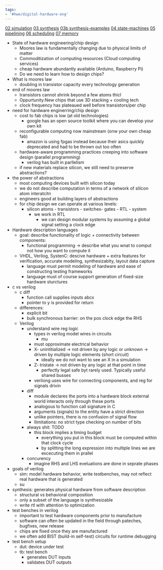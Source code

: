 ```yaml
---
tags:
- '#hwe/digital-hardware-eng'
---
```


[02 simulation](simulation.md)
[03 synthesis](synthesis.md)
[03b synthesis-examples](synthesis-examples.md)
[04 state-machines](state-machines.md)
[05 pipelining](pipelining.md)
[06 scheduling](scheduling.md)
[07 memory](memory.md)

- State of hardware engineering/chip design
  - Moores law is fundamentally changing due to physical limits of matter
  - Commoditization of computing resources (Cloud computing services)
  - cheap hardware abundantly available (Arduino, Raspberry Pi)
  - Do we need to learn how to design chips?
- What is moores law
  - doubling in transistor capacity every technology generation
- end of moores law
  - transistors cannot shrink beyond a few atoms thicl
  - Oppurtunity:New chips that use 3D stacking + cooling tech
  - clock frequency has plateaued well before transistors/per chip
- need for hardware enginerring/chip design
  - cost to fab chips is low (at old technologies)
    - google has an open source toolkit where you can develop your own kit
  - reconfigurable computing now mainstream (onw your own cheap fab)
    - amazon is using fpgas instead because their asics quickly deprecated and had to be thrown out too often
  - hardware-aware programming practices creeping into software design (parallel programming)
    - verilog has built in parllelism
  - if new materials replace silicon, we still need to preserve abstractions?
- the power of abstractions
  - most computing devices built with silicon today
  - we do not describe computation in terms of a network of slilcon atom interatcitn
  - engineers good at building layers of abstractions
  - for chip design we can operate at various levels:
    - silicon atoms - transistors - switches- gates - RTL - system
      - we work in RTL
        - we can design modular systems by assuming a global signal setting a clock edge
- Hardware description languages
  - goal: describe functionality of logic + connectivity between components:
    - functional programming -> describe what you wnat to comput not how you want to compute it
  - VHDL, Verilog, SystenC: descive hardware + extra features for verification, accurate modeling, synthesizabity, layout data capture
    - language must permit modeling of hardware and ease of constructing testing frameworks
    - language must of course support generation of fixed-size hardware sturctures
- c vs verilog
  - c diff
    - function call supplies inputs abcx
    - pointer to y is provided for return
  - differences:
    - explicit bit
    - bulk synchronous barrier: on the pos clock edge the RHS
  - Verilog
    - understand wire reg logic
      - types in verilog model wires in circuits
        - mu
      - must opproximate electrical behavior
      - X- unintitialized -> not driven by any logic or unknown -> driven by multiple logic elements (short circuit)
        - ideally we do not want to see an X in a simulation
      - Z- tristate -> not driven by any logic at that point in time
        - perfectly legal safe byt rarely used. Typically useful shared busses
      - verilong uses wire for connecting components, and reg for signals drivin
    - diff
      - module declares the ports into a hardware block external world interacts only through these ports
      - analogous to function call signature in C
      - arguments (signals) to the entity have a strict direction
      - unlike pointers, there is no confusion of signal flow
      - llimitations: no strict type checking on number of bits
    - always shit: TODO
      - this block implies a timing budget
        - everything you put in this block must be computed within that clock cycle
        - by splitting the long expression into multiple lines we are excecuting them in prallel
    - concurency
      - imagine RHS and LHS eveluations are done in seprate phases
- goals of verilog
  - sim: model hardware behavior, write testbenches, may not reflect real hardware that is generated
  - su
- synthesis: generates physical hardware from software description
  - structural vs behavioral composition
  - only a subset of the language is synthesizable
  - write rtl with attention to optimization
- test benches in verilog
  - important to test hardware components prior to manufacture
  - software can often be updated in the field through pateches, bugfixes, new release
  - chips are fixed once they are manufactured
  - we often add BIST (build-in self-test) circuits for runtime debugging
- test bench setup
  - dut: device under test
  - tb: test bench
    - generates DUT inputs
    - validates DUT outputs